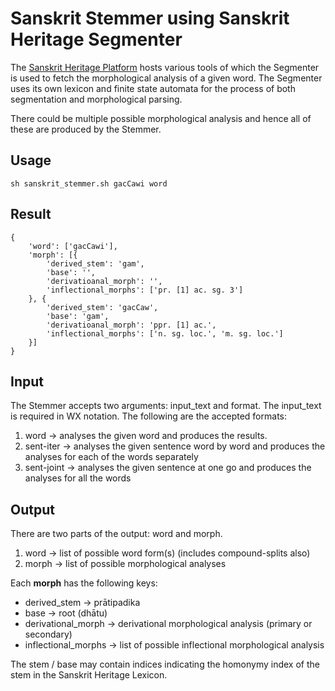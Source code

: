 # Sanskrit Stemmer using Sanskrit Heritage Segmenter

The [Sanskrit Heritage Platform](https://sanskrit.inria.fr/) hosts various tools of which the Segmenter is used to fetch the morphological analysis of a given word. The Segmenter uses its own lexicon and finite state automata for the process of both segmentation and morphological parsing.

There could be multiple possible morphological analysis and hence all of these are produced by the Stemmer.

## Usage

```
sh sanskrit_stemmer.sh gacCawi word
```

## Result

```
{
	'word': ['gacCawi'],
	'morph': [{
		'derived_stem': 'gam',
		'base': '',
		'derivatioanal_morph': '',
		'inflectional_morphs': ['pr. [1] ac. sg. 3']
	}, {
		'derived_stem': 'gacCaw',
		'base': 'gam',
		'derivatioanal_morph': 'ppr. [1] ac.',
		'inflectional_morphs': ['n. sg. loc.', 'm. sg. loc.']
	}]
}
```
## Input

The Stemmer accepts two arguments: input_text and format.
The input_text is required in WX notation. The following are the accepted formats:

1. word -> analyses the given word and produces the results.
2. sent-iter -> analyses the given sentence word by word and produces the analyses for each of the words separately
3. sent-joint -> analyses the given sentence at one go and produces the analyses for all the words

## Output

There are two parts of the output: word and morph.
1. word -> list of possible word form(s) (includes compound-splits also)
2. morph -> list of possible morphological analyses

Each **morph** has the following keys:
* derived_stem -> prātipadika
* base -> root (dhātu)
* derivational_morph -> derivational morphological analysis (primary or secondary)
* inflectional_morphs -> list of possible inflectional morphological analysis

The stem / base may contain indices indicating the homonymy index of the stem in the Sanskrit Heritage Lexicon.